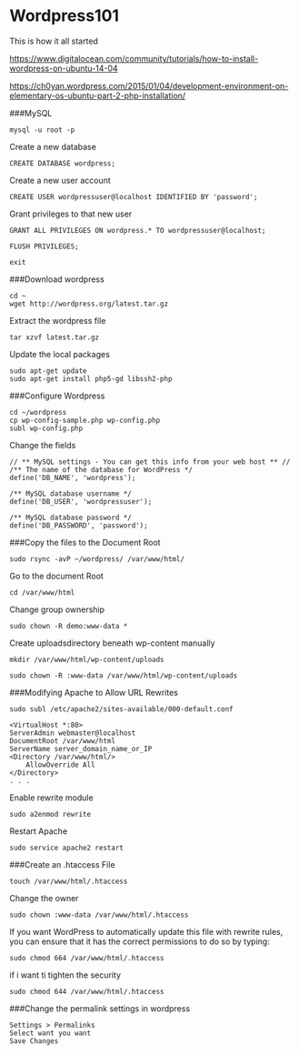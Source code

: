 # Wordpress101
This is how it all started

https://www.digitalocean.com/community/tutorials/how-to-install-wordpress-on-ubuntu-14-04

https://ch0yan.wordpress.com/2015/01/04/development-environment-on-elementary-os-ubuntu-part-2-php-installation/

###MySQL

    mysql -u root -p

Create a new database

    CREATE DATABASE wordpress;

Create a new user account

    CREATE USER wordpressuser@localhost IDENTIFIED BY 'password';

Grant privileges to that new user

    GRANT ALL PRIVILEGES ON wordpress.* TO wordpressuser@localhost;
    
    FLUSH PRIVILEGES;

    exit

###Download wordpress

    cd ~
    wget http://wordpress.org/latest.tar.gz

Extract the wordpress file

    tar xzvf latest.tar.gz

Update the local packages

    sudo apt-get update
    sudo apt-get install php5-gd libssh2-php

###Configure Wordpress

    cd ~/wordpress
    cp wp-config-sample.php wp-config.php
    subl wp-config.php

Change the fields

    // ** MySQL settings - You can get this info from your web host ** //
    /** The name of the database for WordPress */
    define('DB_NAME', 'wordpress');

    /** MySQL database username */
    define('DB_USER', 'wordpressuser');

    /** MySQL database password */
    define('DB_PASSWORD', 'password');

###Copy the files to the Document Root

    sudo rsync -avP ~/wordpress/ /var/www/html/

Go to the document Root

    cd /var/www/html

Change group ownership

    sudo chown -R demo:www-data *

Create uploadsdirectory beneath wp-content manually

    mkdir /var/www/html/wp-content/uploads

    sudo chown -R :www-data /var/www/html/wp-content/uploads

###Modifying Apache to Allow URL Rewrites

    sudo subl /etc/apache2/sites-available/000-default.conf

    <VirtualHost *:80>
    ServerAdmin webmaster@localhost
    DocumentRoot /var/www/html
    ServerName server_domain_name_or_IP
    <Directory /var/www/html/>
        AllowOverride All
    </Directory>
    . . .

Enable rewrite module

    sudo a2enmod rewrite

Restart Apache

    sudo service apache2 restart


###Create an .htaccess File

    touch /var/www/html/.htaccess

Change the owner

    sudo chown :www-data /var/www/html/.htaccess

If you want WordPress to automatically update this file with rewrite rules, you can ensure that it has the correct permissions to do so by typing:

    sudo chmod 664 /var/www/html/.htaccess

if i want ti tighten the security

    sudo chmod 644 /var/www/html/.htaccess

###Change the permalink settings in wordpress

    Settings > Permalinks
    Select want you want
    Save Changes
